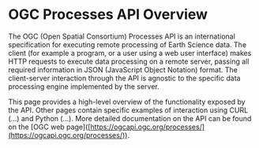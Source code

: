 # OGC Processes API Overview

The OGC (Open Spatial Consortium) Processes API is an international specification for executing remote processing of Earth Science data. The client (for example a program, or a user using a web user interface) makes HTTP requests to execute data processing on a remote server, passing all required information in JSON (JavaScript Object Notation) format. The client-server interaction through the API is agnostic to the specific data processing engine implemented by the server.

This page provides a high-level overview of the functionality exposed by the API. Other pages contain specific examples of interaction using CURL (...) and Python (...). More detailed documentation on the API can be found on the \[OGC web page]\([https://ogcapi.ogc.org/processes/](https://ogcapi.ogc.org/processes/)).
